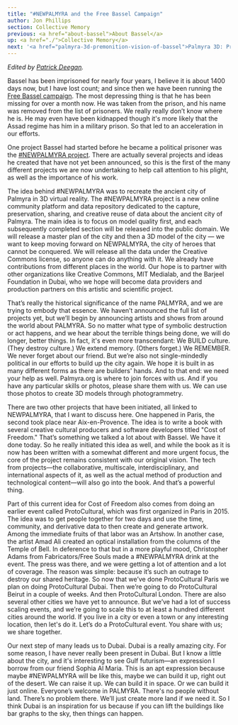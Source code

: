 ```yaml
---
title: "#NEWPALMYRA and the Free Bassel Campaign"
author: Jon Phillips
section: Collective Memory
previous: <a href="about-bassel">About Bassel</a>
up: <a href="./">Collective Memory</a>
next: '<a href="palmyra-3d-premonition-vision-of-bassel">Palmyra 3D: Premonition Vision of Bassel</a>'
---
```


_Edited by [Patrick Deegan][3]._

Bassel has been imprisoned for nearly four years, I believe it is
about 1400 days now, but I have lost count; and since then we have
been running the [Free Bassel campaign][0]. The most depressing thing
is that he has been missing for over a month now. He was taken from
the prison, and his name was removed from the list of prisoners. We
really really don’t know where he is. He may even have been kidnapped
though it's more likely that the Assad regime has him in a military
prison. So that led to an acceleration in our efforts.

One project Bassel had started before he became a political prisoner
was the [#NEWPALMYRA project][1]. There are actually several projects
and ideas he created that have not yet been announced, so this is the
first of the many different projects we are now undertaking to help
call attention to his plight, as well as the importance of his work.

The idea behind #NEWPALMYRA was to recreate the ancient city of
Palmyra in 3D virtual reality. The #NEWPALMYRA project is a new online
community platform and data repository dedicated to the capture,
preservation, sharing, and creative reuse of data about the ancient
city of Palmyra. The main idea is to focus on model quality first, and
each subsequently completed section will be released into the public
domain. We will release a master plan of the city and then a 3D model
of the city — we want to keep moving forward on NEWPALMYRA, the city
of heroes that cannot be conquered. We will release all the data under
the Creative Commons license, so anyone can do anything with it. We
already have contributions from different places in the world. Our
hope is to partner with other organizations like Creative Commons, MIT
Medialab, and the Barjeel Foundation in Dubai, who we hope will become
data providers and production partners on this artistic and scientific
project.

That’s really the historical significance of the name PALMYRA, and we
are trying to embody that essence. We haven’t announced the full list
of projects yet, but we’ll begin by announcing artists and shows from
around the world about PALMYRA. So no matter what type of symbolic
destruction or act happens, and we hear about the terrible things
being done, we will do longer, better things. In fact, it's even more
transcendant: We BUILD culture. (They destroy culture.) We extend
memory. (Others forget.) We REMEMBER. We never forget about our
friend. But we’re also not single-mindedly political in our efforts to
build up the city again. We hope it is built in as many different
forms as there are builders' hands. And to that end: we need your help
as well. Palmyra.org is where to join forces with us. And if you have
any particular skills or photos, please share them with us. We can use
those photos to create 3D models through photogrammetry.

There are two other projects that have been initiated, all linked to
NEWPALMYRA, that I want to discuss here. One happened in Paris, the
second took place near Aix-en-Provence. The idea is to write a book
with several creative cultural producers and software developers
titled "Cost of Freedom." That’s something we talked a lot about with
Bassel. We have it done today. So he really initiated this idea as
well, and while the book as it is now has been written with a somewhat
different and more urgent focus, the core of the project remains
consistent with our original vision. The tech from projects—the
collaborative, multiscale, interdisciplinary, and international
aspects of it, as well as the actual method of production and
technological content—will also go into the book. And that’s a
powerful thing.

Part of this current idea for Cost of Freedom also comes from doing an
earlier event called ProtoCultural, which was first organized in Paris
in 2015. The idea was to get people together for two days and use the
time, community, and derivative data to then create and generate
artwork. Among the immediate fruits of that labor was an Artshow. In
another case, the artist Amad Ali created an optical installation from
the columns of the Temple of Bell. In deference to that but in a more
playful mood, Christopher Adams from Fabricators/Free Souls made a
#NEWPALMYRA drink at the event. The press was there, and we were
getting a lot of attention and a lot of coverage. The reason was
simple: because it’s such an outrage to destroy our shared
heritage. So now that we’ve done ProtoCultural Paris we plan on doing
ProtoCultural Dubai. Then we’re going to do ProtoCultural Beirut in a
couple of weeks. And then ProtoCultural London. There are also several
other cities we have yet to announce. But we’ve had a lot of success
scaling events, and we’re going to scale this to at least a hundred
different cities around the world. If you live in a city or even a
town or any interesting location, then let's do it. Let’s do a
ProtoCultural event. You share with us; we share together.

Our next step of many leads us to Dubai. Dubai is a really amazing
city. For some reason, I have never really been present in Dubai. But
I know a little about the city, and it's interesting to see Gulf
futurism—an expression I borrow from our friend Sophia Al Maria. This
is an apt expression because maybe #NEWPALMYRA will be like this,
maybe we can build it up, right out of the desert. We can raise it
up. We can build it in space. Or we can build it just
online. Everyone’s welcome in PALMYRA. There's no people without
land. There’s no problem there. We’ll just create more land if we need
it. So I think Dubai is an inspiration for us because if you can lift
the buildings like bar graphs to the sky, then things can happen.


[0]: http://freebassel.org/
[1]: http://newpalmyra.org/

[2]: https://fabricatorz.com/
[3]: /authors/patrick-w-deegan
